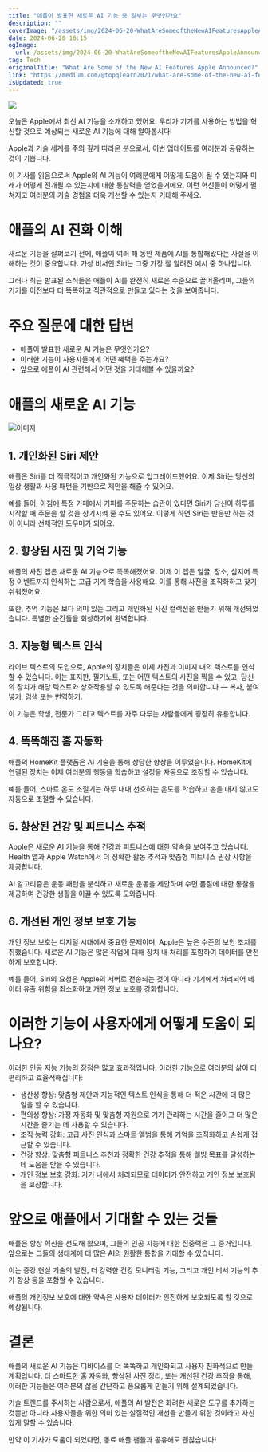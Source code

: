 ```yaml
---
title: "애플이 발표한 새로운 AI 기능 중 일부는 무엇인가요"
description: ""
coverImage: "/assets/img/2024-06-20-WhatAreSomeoftheNewAIFeaturesAppleAnnounced_0.png"
date: 2024-06-20 16:15
ogImage: 
  url: /assets/img/2024-06-20-WhatAreSomeoftheNewAIFeaturesAppleAnnounced_0.png
tag: Tech
originalTitle: "What Are Some of the New AI Features Apple Announced?"
link: "https://medium.com/@topqlearn2021/what-are-some-of-the-new-ai-features-apple-announced-2f2b45de6110"
isUpdated: true
---
```






<img src="/assets/img/2024-06-20-WhatAreSomeoftheNewAIFeaturesAppleAnnounced_0.png" />

오늘은 Apple에서 최신 AI 기능을 소개하고 있어요. 우리가 기기를 사용하는 방법을 혁신할 것으로 예상되는 새로운 AI 기능에 대해 알아봅시다!

Apple과 기술 세계를 주의 깊게 따라온 분으로서, 이번 업데이트를 여러분과 공유하는 것이 기쁩니다.

이 기사를 읽음으로써 Apple의 AI 기능이 여러분에게 어떻게 도움이 될 수 있는지와 미래가 어떻게 전개될 수 있는지에 대한 통찰력을 얻었을거에요. 이런 혁신들이 어떻게 펼쳐지고 여러분의 기술 경험을 더욱 개선할 수 있는지 기대해 주세요.

<div class="content-ad"></div>

# 애플의 AI 진화 이해

새로운 기능을 살펴보기 전에, 애플이 여러 해 동안 제품에 AI를 통합해왔다는 사실을 이해하는 것이 중요합니다. 가상 비서인 Siri는 그중 가장 잘 알려진 예시 중 하나입니다.

그러나 최근 발표된 소식들은 애플이 AI를 완전히 새로운 수준으로 끌어올리며, 그들의 기기를 이전보다 더 똑똑하고 직관적으로 만들고 있다는 것을 보여줍니다.

# 주요 질문에 대한 답변

<div class="content-ad"></div>

- 애플이 발표한 새로운 AI 기능은 무엇인가요?
- 이러한 기능이 사용자들에게 어떤 혜택을 주는가요?
- 앞으로 애플이 AI 관련해서 어떤 것을 기대해볼 수 있을까요?

# 애플의 새로운 AI 기능

![이미지](/assets/img/2024-06-20-WhatAreSomeoftheNewAIFeaturesAppleAnnounced_1.png)

## 1. 개인화된 Siri 제안

<div class="content-ad"></div>

애플은 Siri를 더 적극적이고 개인화된 기능으로 업그레이드했어요. 이제 Siri는 당신의 일상 생활과 사용 패턴을 기반으로 제안을 해줄 수 있어요.

예를 들어, 아침에 특정 카페에서 커피를 주문하는 습관이 있다면 Siri가 당신이 하루를 시작할 때 주문을 할 것을 상기시켜 줄 수도 있어요. 이렇게 하면 Siri는 반응만 하는 것이 아니라 선제적인 도우미가 되어요.

## 2. 향상된 사진 및 기억 기능

애플의 사진 앱은 새로운 AI 기능으로 똑똑해졌어요. 이제 이 앱은 얼굴, 장소, 심지어 특정 이벤트까지 인식하는 고급 기계 학습을 사용해요. 이를 통해 사진을 조직화하고 찾기 쉬워졌어요.

<div class="content-ad"></div>

또한, 추억 기능은 보다 의미 있는 그리고 개인화된 사진 컬렉션을 만들기 위해 개선되었습니다. 특별한 순간들을 회상하기에 완벽합니다.

## 3. 지능형 텍스트 인식

라이브 텍스트의 도입으로, Apple의 장치들은 이제 사진과 이미지 내의 텍스트를 인식할 수 있습니다. 이는 표지판, 필기노트, 또는 어떤 텍스트의 사진을 찍을 수 있고, 당신의 장치가 해당 텍스트와 상호작용할 수 있도록 해준다는 것을 의미합니다 — 복사, 붙여넣기, 검색 또는 번역하기.

이 기능은 학생, 전문가 그리고 텍스트를 자주 다루는 사람들에게 굉장히 유용합니다.

<div class="content-ad"></div>

## 4. 똑똑해진 홈 자동화

애플의 HomeKit 플랫폼은 AI 기술을 통해 상당한 향상을 이루었습니다. HomeKit에 연결된 장치는 이제 여러분의 행동을 학습하고 설정을 자동으로 조정할 수 있습니다.

예를 들어, 스마트 온도 조절기는 하루 내내 선호하는 온도를 학습하고 손을 대지 않고도 자동으로 조절할 수 있습니다.

## 5. 향상된 건강 및 피트니스 추적

<div class="content-ad"></div>

Apple은 새로운 AI 기능을 통해 건강과 피트니스에 대한 약속을 보여주고 있습니다. Health 앱과 Apple Watch에서 더 정확한 활동 추적과 맞춤형 피트니스 권장 사항을 제공합니다.

AI 알고리즘은 운동 패턴을 분석하고 새로운 운동을 제안하며 수면 품질에 대한 통찰을 제공하여 건강한 생활을 이끌 수 있도록 도와줍니다.

## 6. 개선된 개인 정보 보호 기능

개인 정보 보호는 디지털 시대에서 중요한 문제이며, Apple은 높은 수준의 보안 조치를 취했습니다. 새로운 AI 기능은 많은 작업에 대해 장치 내 처리를 포함하여 데이터를 안전하게 보호합니다.

<div class="content-ad"></div>

예를 들어, Siri의 요청은 Apple의 서버로 전송되는 것이 아니라 기기에서 처리되어 데이터 유출 위험을 최소화하고 개인 정보 보호를 강화합니다.

# 이러한 기능이 사용자에게 어떻게 도움이 되나요?

이러한 인공 지능 기능의 장점은 많고 효과적입니다. 이러한 기능으로 여러분의 삶이 더 편리하고 효율적해집니다:

- 생산성 향상: 맞춤형 제안과 지능적인 텍스트 인식을 통해 더 적은 시간에 더 많은 일을 할 수 있습니다.
- 편의성 향상: 가정 자동화 및 맞춤형 지원으로 기기 관리하는 시간을 줄이고 더 많은 시간을 즐기는 데 사용할 수 있습니다.
- 조직 능력 강화: 고급 사진 인식과 스마트 앨범을 통해 기억을 조직화하고 손쉽게 접근할 수 있습니다.
- 건강 향상: 맞춤형 피트니스 추천과 정확한 건강 추적을 통해 웰빙 목표를 달성하는 데 도움을 받을 수 있습니다.
- 개인 정보 보호 강화: 기기 내에서 처리되므로 데이터가 안전하고 개인 정보 보호됨을 보장합니다.

<div class="content-ad"></div>

# 앞으로 애플에서 기대할 수 있는 것들

애플은 항상 혁신을 선도해 왔으며, 그들의 인공 지능에 대한 집중력은 그 증거입니다. 앞으로는 그들의 생태계에 더 많은 AI의 원활한 통합을 기대할 수 있습니다.

이는 증강 현실 기술의 발전, 더 강력한 건강 모니터링 기능, 그리고 개인 비서 기능의 추가 향상 등을 포함할 수 있습니다.

애플의 개인정보 보호에 대한 약속은 사용자 데이터가 안전하게 보호되도록 할 것으로 예상됩니다.

<div class="content-ad"></div>

# 결론

애플의 새로운 AI 기능은 디바이스를 더 똑똑하고 개인화되고 사용자 친화적으로 만들 계획입니다. 더 스마트한 홈 자동화, 향상된 사진 정리, 또는 개선된 건강 추적을 통해, 이러한 기능들은 여러분의 삶을 간단하고 풍요롭게 만들기 위해 설계되었습니다.

기술 트렌드를 주시하는 사람으로서, 애플의 AI 발전은 화려한 새로운 도구를 추가하는 것뿐만 아니라 사용자들을 위한 의미 있는 실질적인 개선을 만들기 위한 것이라고 자신있게 말할 수 있습니다.

만약 이 기사가 도움이 되었다면, 동료 애플 팬들과 공유해도 괜찮습니다!